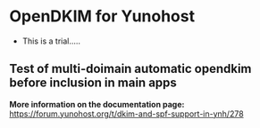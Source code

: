 # OpenDKIM for Yunohost #

- This is a trial.....
## Test of multi-doimain automatic opendkim before inclusion in main apps ##

**More information on the documentation page:**    
https://forum.yunohost.org/t/dkim-and-spf-support-in-ynh/278